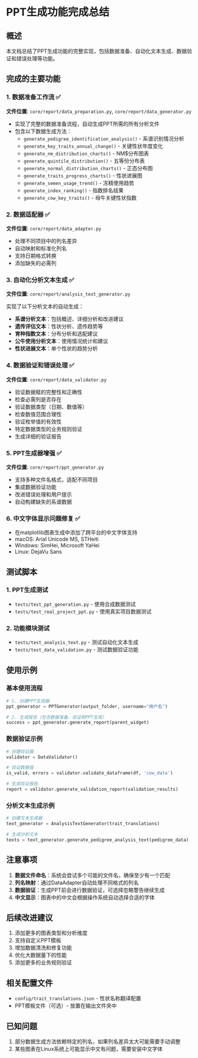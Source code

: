 # PPT生成功能完成总结

## 概述
本文档总结了PPT生成功能的完整实现，包括数据准备、自动化文本生成、数据验证和错误处理等功能。

## 完成的主要功能

### 1. 数据准备工作流 ✅
**文件位置**: `core/report/data_preparation.py`, `core/report/data_generator.py`

- 实现了完整的数据准备流程，自动生成PPT所需的所有分析文件
- 包含以下数据生成方法：
  - `generate_pedigree_identification_analysis()` - 系谱识别情况分析
  - `generate_key_traits_annual_change()` - 关键性状年度变化
  - `generate_nm_distribution_charts()` - NM$分布图表
  - `generate_quintile_distribution()` - 五等份分布表
  - `generate_normal_distribution_charts()` - 正态分布图
  - `generate_traits_progress_charts()` - 性状进展图
  - `generate_semen_usage_trend()` - 冻精使用趋势
  - `generate_index_ranking()` - 指数排名结果
  - `generate_cow_key_traits()` - 母牛关键性状指数

### 2. 数据适配器 ✅
**文件位置**: `core/report/data_adapter.py`

- 处理不同项目中的列名差异
- 自动映射和标准化列名
- 支持日期格式转换
- 添加缺失的必需列

### 3. 自动化分析文本生成 ✅
**文件位置**: `core/report/analysis_text_generator.py`

实现了以下分析文本的自动生成：
- **系谱分析文本**：包括概述、详细分析和改进建议
- **遗传评估文本**：性状分析、遗传趋势等
- **育种指数文本**：分布分析和选配建议
- **公牛使用分析文本**：使用情况统计和建议
- **性状进展文本**：单个性状的趋势分析

### 4. 数据验证和错误处理 ✅
**文件位置**: `core/report/data_validator.py`

- 验证数据框的完整性和正确性
- 检查必需列是否存在
- 验证数据类型（日期、数值等）
- 检查数值范围合理性
- 验证枚举值的有效性
- 特定数据类型的业务规则验证
- 生成详细的验证报告

### 5. PPT生成器增强 ✅
**文件位置**: `core/report/ppt_generator.py`

- 支持多种文件名格式，适配不同项目
- 集成数据验证功能
- 改进错误处理和用户提示
- 自动构建缺失的系谱数据

### 6. 中文字体显示问题修复 ✅
- 在matplotlib图表生成中添加了跨平台的中文字体支持
- macOS: Arial Unicode MS, STHeiti
- Windows: SimHei, Microsoft YaHei
- Linux: DejaVu Sans

## 测试脚本

### 1. PPT生成测试
- `tests/test_ppt_generation.py` - 使用合成数据测试
- `tests/test_real_project_ppt.py` - 使用真实项目数据测试

### 2. 功能模块测试
- `tests/test_analysis_text.py` - 测试自动化文本生成
- `tests/test_data_validation.py` - 测试数据验证功能

## 使用示例

### 基本使用流程
```python
# 1. 创建PPT生成器
ppt_generator = PPTGenerator(output_folder, username="用户名")

# 2. 生成报告（包含数据准备、验证和PPT生成）
success = ppt_generator.generate_report(parent_widget)
```

### 数据验证示例
```python
# 创建验证器
validator = DataValidator()

# 验证数据框
is_valid, errors = validator.validate_dataframe(df, 'cow_data')

# 生成验证报告
report = validator.generate_validation_report(validation_results)
```

### 分析文本生成示例
```python
# 创建文本生成器
text_generator = AnalysisTextGenerator(trait_translations)

# 生成分析文本
texts = text_generator.generate_pedigree_analysis_text(pedigree_data)
```

## 注意事项

1. **数据文件命名**：系统会尝试多个可能的文件名，确保至少有一个匹配
2. **列名映射**：通过DataAdapter自动处理不同格式的列名
3. **数据验证**：生成PPT前会进行数据验证，可选择忽略警告继续生成
4. **中文显示**：图表中的中文会根据操作系统自动选择合适的字体

## 后续改进建议

1. 添加更多的图表类型和分析维度
2. 支持自定义PPT模板
3. 增加数据清洗和修复功能
4. 优化大数据量下的性能
5. 添加更多的业务规则验证

## 相关配置文件

- `config/trait_translations.json` - 性状名称翻译配置
- PPT模板文件（可选）- 放置在输出文件夹中

## 已知问题

1. 部分数据生成方法依赖特定的列名，如果列名差异太大可能需要手动调整
2. 某些图表在Linux系统上可能显示中文有问题，需要安装中文字体